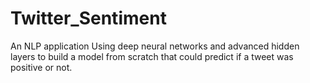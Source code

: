 # Twitter_Sentiment
An NLP application
Using deep neural networks and advanced hidden layers to build a model from scratch that could predict if a tweet was positive or not.
